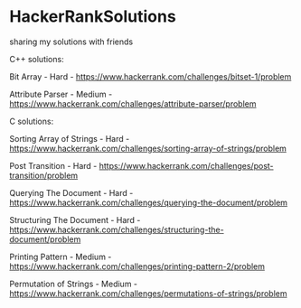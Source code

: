 # HackerRankSolutions
sharing my solutions with friends



C++ solutions:

Bit Array - Hard - https://www.hackerrank.com/challenges/bitset-1/problem

Attribute Parser - Medium - https://www.hackerrank.com/challenges/attribute-parser/problem



C solutions:

Sorting Array of Strings - Hard - https://www.hackerrank.com/challenges/sorting-array-of-strings/problem

Post Transition - Hard - https://www.hackerrank.com/challenges/post-transition/problem

Querying The Document - Hard - https://www.hackerrank.com/challenges/querying-the-document/problem

Structuring The Document - Hard - https://www.hackerrank.com/challenges/structuring-the-document/problem

Printing Pattern - Medium - https://www.hackerrank.com/challenges/printing-pattern-2/problem

Permutation of Strings - Medium - https://www.hackerrank.com/challenges/permutations-of-strings/problem
